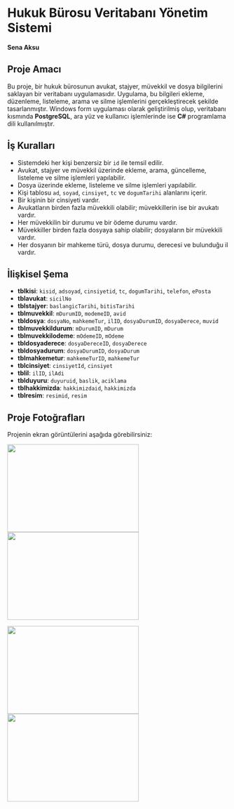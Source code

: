 # Hukuk Bürosu Veritabanı Yönetim Sistemi

**Sena Aksu**   


## Proje Amacı

Bu proje, bir hukuk bürosunun avukat, stajyer, müvekkil ve dosya bilgilerini saklayan bir veritabanı uygulamasıdır. Uygulama, bu bilgileri ekleme, düzenleme, listeleme, arama ve silme işlemlerini gerçekleştirecek şekilde tasarlanmıştır. Windows form uygulaması olarak geliştirilmiş olup, veritabanı kısmında **PostgreSQL**, ara yüz ve kullanıcı işlemlerinde ise **C#** programlama dili kullanılmıştır.

## İş Kuralları

- Sistemdeki her kişi benzersiz bir `id` ile temsil edilir.
- Avukat, stajyer ve müvekkil üzerinde ekleme, arama, güncelleme, listeleme ve silme işlemleri yapılabilir.
- Dosya üzerinde ekleme, listeleme ve silme işlemleri yapılabilir.
- Kişi tablosu `ad`, `soyad`, `cinsiyet`, `tc` ve `dogumTarihi` alanlarını içerir.
- Bir kişinin bir cinsiyeti vardır.
- Avukatların birden fazla müvekkili olabilir; müvekkillerin ise bir avukatı vardır.
- Her müvekkilin bir durumu ve bir ödeme durumu vardır.
- Müvekkiller birden fazla dosyaya sahip olabilir; dosyaların bir müvekkili vardır.
- Her dosyanın bir mahkeme türü, dosya durumu, derecesi ve bulunduğu il vardır.

## İlişkisel Şema

- **tblkisi**: `kisid`, `adsoyad`, `cinsiyetid`, `tc`, `dogumTarihi`, `telefon`, `ePosta`
- **tblavukat**: `sicilNo`
- **tblstajyer**: `baslangicTarihi`, `bitisTarihi`
- **tblmuvekkil**: `mDurumID`, `modemeID`, `avid`
- **tbldosya**: `dosyaNo`, `mahkemeTur`, `ilID`, `dosyaDurumID`, `dosyaDerece`, `muvid`
- **tblmuvekkildurum**: `mDurumID`, `mDurum`
- **tblmuvekkilodeme**: `mOdemeID`, `mOdeme`
- **tbldosyaderece**: `dosyaDereceID`, `dosyaDerece`
- **tbldosyadurum**: `dosyaDurumID`, `dosyaDurum`
- **tblmahkemetur**: `mahkemeTurID`, `mahkemeTur`
- **tblcinsiyet**: `cinsiyetId`, `cinsiyet`
- **tblil**: `ilID`, `ilAdi`
- **tblduyuru**: `duyuruid`, `baslik`, `aciklama`
- **tblhakkimizda**: `hakkimizdaid`, `hakkimizda`
- **tblresim**: `resimid`, `resim`




## Proje Fotoğrafları

Projenin ekran görüntülerini aşağıda görebilirsiniz:

<p>
  <img src="https://github.com/senaksu/Hukuk_Burosu_Otomasyon_Sistemi/blob/main/hukuk%20otomasyon/veritaban%C4%B1%20resim/varlikbagintipoje.png?raw=true" width="300" height="200" style="margin-right: 20px;" />
  <img src="https://github.com/senaksu/Hukuk_Burosu_Otomasyon_Sistemi/blob/main/hukuk%20otomasyon/veritaban%C4%B1%20resim/ekran1.png?raw=true" width="300" height="200" style="margin-right: 20px;" />
</p>

<p>
  <img src="https://github.com/senaksu/Hukuk_Burosu_Otomasyon_Sistemi/blob/main/hukuk%20otomasyon/veritaban%C4%B1%20resim/ekran2.png?raw=true" width="300" height="200" style="margin-right: 20px;" />
  <img src="https://github.com/senaksu/Hukuk_Burosu_Otomasyon_Sistemi/blob/main/hukuk%20otomasyon/veritaban%C4%B1%20resim/ekran3.png?raw=true" width="300" height="200" />
</p>

